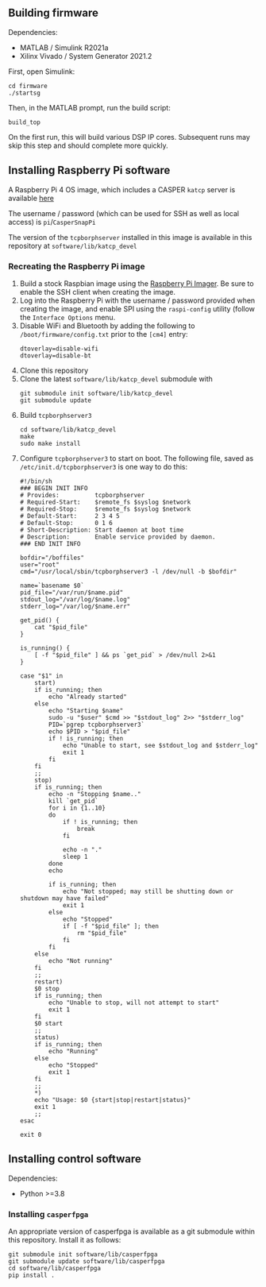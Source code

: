 
## Building firmware

Dependencies:

- MATLAB / Simulink R2021a
- Xilinx Vivado / System Generator 2021.2


First, open Simulink:

```
cd firmware
./startsg
```

Then, in the MATLAB prompt, run the build script:

```
build_top
```

On the first run, this will build various DSP IP cores.
Subsequent runs may skip this step and should complete more quickly.

## Installing Raspberry Pi software

A Raspberry Pi 4 OS image, which includes a CASPER `katcp` server is available [here](https://drive.google.com/file/d/1QGDiUgmDarjRJckHoHk1vYaPTGZHGnkt/view?usp=sharing)

The username / password (which can be used for SSH as well as local access) is `pi`/`CasperSnapPi`

The version of the `tcpborphserver` installed in this image is available in this repository at `software/lib/katcp_devel`

### Recreating the Raspberry Pi image

1. Build a stock Raspbian image using the [Raspberry Pi Imager](https://www.raspberrypi.com/software/). Be sure to enable the SSH client when creating the image.
2. Log into the Raspberry Pi with the username / password provided when creating the image, and enable SPI using the `raspi-config` utility (follow the `Interface Options` menu.
3. Disable WiFi and Bluetooth by adding the following to `/boot/firmware/config.txt` prior to the `[cm4]` entry:
   ```
   dtoverlay=disable-wifi
   dtoverlay=disable-bt
   ```
4. Clone this repository
5. Clone the latest `software/lib/katcp_devel` submodule with  
   ```
   git submodule init software/lib/katcp_devel
   git submodule update
   ```
6. Build `tcpborphserver3`  
   ```
   cd software/lib/katcp_devel
   make
   sudo make install
   ```
7. Configure `tcpborphserver3` to start on boot. The following file, saved as `/etc/init.d/tcpborphserver3` is one way to do this:
   ```
   #!/bin/sh
   ### BEGIN INIT INFO
   # Provides:          tcpborphserver
   # Required-Start:    $remote_fs $syslog $network
   # Required-Stop:     $remote_fs $syslog $network
   # Default-Start:     2 3 4 5
   # Default-Stop:      0 1 6
   # Short-Description: Start daemon at boot time
   # Description:       Enable service provided by daemon.
   ### END INIT INFO
   
   bofdir="/boffiles"
   user="root"
   cmd="/usr/local/sbin/tcpborphserver3 -l /dev/null -b $bofdir"
   
   name=`basename $0`
   pid_file="/var/run/$name.pid"
   stdout_log="/var/log/$name.log"
   stderr_log="/var/log/$name.err"
   
   get_pid() {
       cat "$pid_file"
   }
   
   is_running() {
       [ -f "$pid_file" ] && ps `get_pid` > /dev/null 2>&1
   }
   
   case "$1" in
       start)
       if is_running; then
           echo "Already started"
       else
           echo "Starting $name"
           sudo -u "$user" $cmd >> "$stdout_log" 2>> "$stderr_log"
           PID=`pgrep tcpborphserver3`
           echo $PID > "$pid_file"
           if ! is_running; then
               echo "Unable to start, see $stdout_log and $stderr_log"
               exit 1
           fi
       fi
       ;;
       stop)
       if is_running; then
           echo -n "Stopping $name.."
           kill `get_pid`
           for i in {1..10}
           do
               if ! is_running; then
                   break
               fi
   
               echo -n "."
               sleep 1
           done
           echo
   
           if is_running; then
               echo "Not stopped; may still be shutting down or shutdown may have failed"
               exit 1
           else
               echo "Stopped"
               if [ -f "$pid_file" ]; then
                   rm "$pid_file"
               fi
           fi
       else
           echo "Not running"
       fi
       ;;
       restart)
       $0 stop
       if is_running; then
           echo "Unable to stop, will not attempt to start"
           exit 1
       fi
       $0 start
       ;;
       status)
       if is_running; then
           echo "Running"
       else
           echo "Stopped"
           exit 1
       fi
       ;;
       *)
       echo "Usage: $0 {start|stop|restart|status}"
       exit 1
       ;;
   esac
   
   exit 0
   ```

## Installing control software

Dependencies:

- Python >=3.8

### Installing `casperfpga`

An appropriate version of casperfpga is available as a git submodule within this repository.
Install it as follows:

```
git submodule init software/lib/casperfpga
git submodule update software/lib/casperfpga
cd software/lib/casperfpga
pip install .
```
